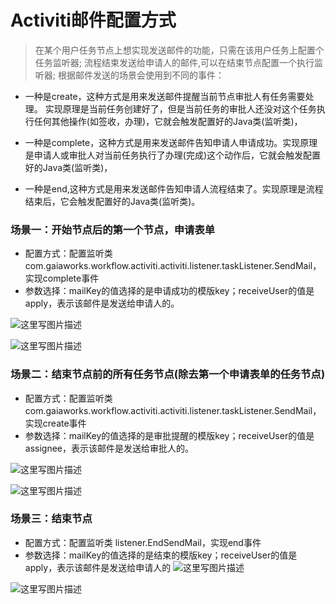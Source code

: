 # Activiti邮件配置方式

>在某个用户任务节点上想实现发送邮件的功能，只需在该用户任务上配置个任务监听器;
>流程结束发送给申请人的邮件,可以在结束节点配置一个执行监听器;
>根据邮件发送的场景会使用到不同的事件：

- 一种是create，这种方式是用来发送邮件提醒当前节点审批人有任务需要处理。 实现原理是当前任务创建好了，但是当前任务的审批人还没对这个任务执行任何其他操作(如签收，办理)，它就会触发配置好的Java类(监听类)，

- 一种是complete，这种方式是用来发送邮件告知申请人申请成功。实现原理是申请人或审批人对当前任务执行了办理(完成)这个动作后，它就会触发配置好的Java类(监听类)，
- 一种是end,这种方式是用来发送邮件告知申请人流程结束了。实现原理是流程结束后，它会触发配置好的Java类(监听类)。

### 场景一：开始节点后的第一个节点，申请表单

 - 配置方式：配置监听类
    com.gaiaworks.workflow.activiti.activiti.listener.taskListener.SendMail，实现complete事件
 - 参数选择：mailKey的值选择的是申请成功的模版key；receiveUser的值是apply，表示该邮件是发送给申请人的。

![这里写图片描述](http://img.blog.csdn.net/20171123170452379?watermark/2/text/aHR0cDovL2Jsb2cuY3Nkbi5uZXQvamluemhlbmdndW8=/font/5a6L5L2T/fontsize/400/fill/I0JBQkFCMA==/dissolve/70/gravity/SouthEast)

![这里写图片描述](http://img.blog.csdn.net/20171123171354021?watermark/2/text/aHR0cDovL2Jsb2cuY3Nkbi5uZXQvamluemhlbmdndW8=/font/5a6L5L2T/fontsize/400/fill/I0JBQkFCMA==/dissolve/70/gravity/SouthEast)

### 场景二：结束节点前的所有任务节点(除去第一个申请表单的任务节点)

 - 配置方式：配置监听类
   com.gaiaworks.workflow.activiti.activiti.listener.taskListener.SendMail，实现create事件
 - 参数选择：mailKey的值选择的是审批提醒的模版key；receiveUser的值是assignee，表示该邮件是发送给审批人的。

![这里写图片描述](http://img.blog.csdn.net/20171123171608573?watermark/2/text/aHR0cDovL2Jsb2cuY3Nkbi5uZXQvamluemhlbmdndW8=/font/5a6L5L2T/fontsize/400/fill/I0JBQkFCMA==/dissolve/70/gravity/SouthEast)

![这里写图片描述](http://img.blog.csdn.net/20171123171625343?watermark/2/text/aHR0cDovL2Jsb2cuY3Nkbi5uZXQvamluemhlbmdndW8=/font/5a6L5L2T/fontsize/400/fill/I0JBQkFCMA==/dissolve/70/gravity/SouthEast)

### 场景三：结束节点

 - 配置方式：配置监听类 listener.EndSendMail，实现end事件
 - 参数选择：mailKey的值选择的是结束的模版key；receiveUser的值是apply，表示该邮件是发送给申请人的
![这里写图片描述](http://img.blog.csdn.net/20171123172048092?watermark/2/text/aHR0cDovL2Jsb2cuY3Nkbi5uZXQvamluemhlbmdndW8=/font/5a6L5L2T/fontsize/400/fill/I0JBQkFCMA==/dissolve/70/gravity/SouthEast)

![这里写图片描述](http://img.blog.csdn.net/20171123172105796?watermark/2/text/aHR0cDovL2Jsb2cuY3Nkbi5uZXQvamluemhlbmdndW8=/font/5a6L5L2T/fontsize/400/fill/I0JBQkFCMA==/dissolve/70/gravity/SouthEast)
